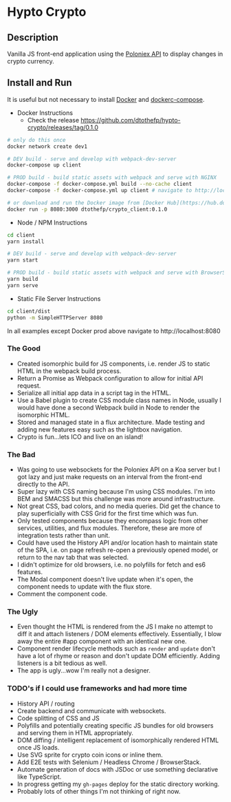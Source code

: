 # Hypto Crypto

## Description
Vanilla JS front-end application using the [Poloniex API](https://poloniex.com/support/api/) to display changes in crypto currency.

## Install and Run
It is useful but not necessary to install [Docker](https://docs.docker.com/install/) and [dockerc-compose](https://docs.docker.com/compose/install/).

- Docker Instructions
  - Check the release https://github.com/dtothefp/hypto-crypto/releases/tag/0.1.0
```sh
# only do this once
docker network create dev1

# DEV build - serve and develop with webpack-dev-server
docker-compose up client

# PROD build - build static assets with webpack and serve with NGINX
docker-compose -f docker-compose.yml build --no-cache client
docker-compose -f docker-compose.yml up client # navigate to http://localhost

# or download and run the Docker image from [Docker Hub](https://hub.docker.com/r/dtothefp/crypto_client/)
docker run -p 8080:3000 dtothefp/crypto_client:0.1.0
```

- Node / NPM Instructions
```sh
cd client
yarn install

# DEV build - serve and develop with webpack-dev-server
yarn start

# PROD build - build static assets with webpack and serve with BrowserSync
yarn build
yarn serve
```

- Static File Server Instructions
```sh
cd client/dist
python -m SimpleHTTPServer 8080
```

In all examples except Docker prod above navigate to http://localhost:8080

### The Good
- Created isomorphic build for JS components, i.e. render JS to static HTML in the webpack build process.
- Return a Promise as Webpack configuration to allow for initial API request.
- Serialize all initial app data in a script tag in the HTML.
- Use a Babel plugin to create CSS module class names in Node, usually I would have done a second Webpack build in Node to render the isomorphic HTML.
- Stored and managed state in a flux architecture. Made testing and adding new features easy such as the lightbox navigation.
- Crypto is fun...lets ICO and live on an island!

### The Bad
- Was going to use websockets for the Poloniex API on a Koa server but I got lazy and just make requests on an interval from the front-end directly to the API.
- Super lazy with CSS naming because I'm using CSS modules. I'm into BEM and SMACSS but this challenge was more around infrastructure.
- Not great CSS, bad colors, and no media queries. Did get the chance to play superficially with CSS Grid for the first time which was fun.
- Only tested components because they encompass logic from other services, utilities, and flux modules. Therefore, these are more of integration tests rather than unit.
- Could have used the History API and/or location hash to maintain state of the SPA, i.e. on page refresh re-open a previously opened model, or return to the nav tab that was selected.
- I didn't optimize for old browsers, i.e. no polyfills for fetch and es6 features.
- The Modal component doesn't live update when it's open, the component needs to update with the flux store.
- Comment the component code.

### The Ugly
- Even thought the HTML is rendered from the JS I make no attempt to diff it and attach listeners / DOM elements effectively. Essentially, I blow away the entire #app component with an identical new one.
- Component render lifecycle methods such as `render` and `update` don't have a lot of rhyme or reason and don't update DOM efficiently. Adding listeners is a bit tedious as well.
- The app is ugly...wow I'm really not a designer.

### TODO's if I could use frameworks and had more time
- History API / routing
- Create backend and communicate with websockets.
- Code splitting of CSS and JS
- Polyfills and potentially creating specific JS bundles for old browsers and serving them in HTML appropriately.
- DOM diffing / intelligent replacement of isomorphically rendered HTML once JS loads.
- Use SVG sprite for crypto coin icons or inline them.
- Add E2E tests with Selenium / Headless Chrome / BrowserStack.
- Automate generation of docs with JSDoc or use something declarative like TypeScript.
- In progress getting my `gh-pages` deploy for the static directory working.
- Probably lots of other things I'm not thinking of right now.
